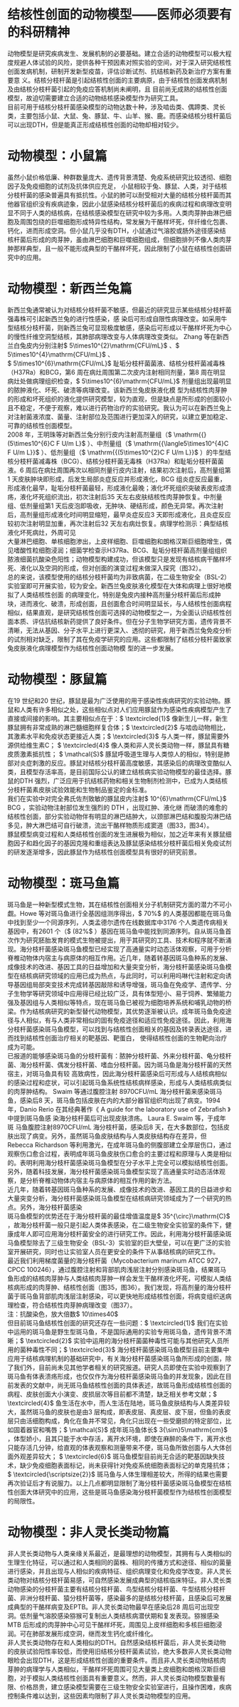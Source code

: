 # 结核性创面的动物模型——医师必须要有的科研精神  
动物模型是研究疾病发生、发展机制的必要基础。建立合适的动物模型可以极大程度规避人体试验的风险，提供各种干预因素对照实验的空间，对于深入研究结核性创面发病机制，研制开发新型疫苗，评估诊断试剂、抗结核新药及新治疗方案有重要意 义。结核分枝杆菌是引起结核性创面的主要病原，由于结核性创面发病机制及由结核分枝杆菌引起的免疫应答机制尚未阐明，且 目前尚无成熟的结核性创面模型，故迫切需要建立合适的动物结核感染模型作为研究工具。  
目前可用于结核分枝杆菌感染模型的动物达数十种，涉及啮齿类、偶蹄类、灵长类，主要包括小鼠、大鼠、兔、豚鼠、牛、山羊、猴、鹿。而感染结核分枝杆菌后可以出现DTH，但是能真正形成结核性创面的动物却相对较少。  
#  动物模型：小鼠篇  
虽然小鼠价格低廉、种群数量庞大、遗传背景清楚、免疫系统研究比较透彻、细胞因子及免疫细胞的试剂及抗体供应充足， 小鼠相较于兔、豚鼠、人类，对于结核分枝杆菌的感染普遍具有抵抗性。小鼠的肺可以耐受相对大量的结核分枝杆菌而其他器官组织没有疾病迹象，因此小鼠感染结核分枝杆菌后的疾病过程和病理改变明显不同于人类的结核病，在结核感染模型在研究中较为多用。人类肉芽肿由淋巴细胞及周围包绕的巨噬细胞形成特异性结构，常发展为干酪样坏死，伴纤维化包裹、钙化，进而形成空洞。但小鼠几乎没有DTH，小鼠通过气溶胶或肠外途径感染结核杆菌后形成的肉芽肿，虽由淋巴细胞和巨噬细胞组成，但细胞排列不像人类肉芽肿那样典型，且一般不能形成典型的干酪样坏死，因此限制了小鼠在结核性创面研究中的应用。  
#  动物模型：新西兰兔篇  
新西兰兔通常被认为对结核分枝杆菌不敏感，但最近的研究显示某些结核分枝杆菌强毒株可引起新西兰兔的进行性感染，感 染后可形成自限性病理改变。如采用牛型结核分枝杆菌，则新西兰兔可显现极度敏感，感染后可形成以干酪样坏死为中心的慢性纤维空洞型结核，其肺部病理改变与人体病理改变类似。 Zhang 等在新西兰白兔皮内分别注射$ 5\times10^{2}\mathrm{CFU/mL}$    、$ 5\times10^{4}\mathrm{CFU/mL}$    、  
$ 5\times10^{6}\mathrm{CFU/mL}$     耻垢分枝杆菌菌液、结核分枝杆菌减毒株（H37Ra）和BCG，第6 周在病灶周围第二次皮内注射相同剂量，第8 周在明显病灶处做病理组织检查，$ 5\times10^{6}\mathrm{CFU/mL}$     剂量组出现最明显的脓肿液化、坏死、破溃等病理改变。该新西兰兔皮肤液化模 型为结核性肉芽肿的形成和坏死组织的液化提供研究模型，较为直观，但是缺点是所形成的创面较小且不稳定，不便于观察，难以进行药物治疗的实验研究。我认为可以在新西兰兔上对注射菌液浓度、菌量、注射部位及范围进行更加深入的研究，以建立更加稳定、可靠的结核性创面模型。  
2008 年，王明珠等对新西兰兔分别行皮内注射高剂量组（$ \mathrm{{}(5\times10^{6}C F U/m L}$    ）、中剂量组（$ \mathrm{{\langle5\times10^{4}C F U/m L}}$    ）、低剂量组（$ \mathrm{{(5\times10^{2}C F U/m L}}$    ）的牛型结核分枝杆菌减毒株（BCG）、结核分枝杆菌无毒株（H37Ra）和耻垢分枝杆菌菌液。6 周后在病灶周围再次以相同剂量行皮内注射，结果初次注射后，高剂量组第 1 天皮肤肿块即形成，后发生局部炎症反应并形成液化，BCG 组炎症反应最重，形成液化最早，耻垢分枝杆菌最轻，形成液化最晚；液化坏死组织突破表皮形成溃疡，液化坏死组织流出，初次注射后35 天左右皮肤结核性肉芽肿恢复。中剂量组、低剂量组第1 天后皮泡即吸收，无肿块、硬结形成，颜色无异常。再次注射后，高剂量组形成液化时间明显缩短，最早炎症反应3 天即形成液化，且炎症反应较初次注射明显加重，再次注射后32 天左右病灶恢复。病理学检测示：典型结核液化坏死病灶，外周可见  
大量淋巴细胞、单核细胞渗出，上皮样细胞、巨噬细胞和朗格汉斯巨细胞增生，偶见嗜酸性粒细胞浸润；细菌学检查示H37Ra、BCG、耻垢分枝杆菌高剂量组组织脓液细菌抗酸染色阳性；动物模型构建成功，但该模型只是发现有结核病干酪样坏死、液化以及空洞的形成，但对创面的演变过程未做深入探究（图32）。  
总的来说，该模型使用的结核分枝杆菌均为非致病菌，在二级生物安全（BSL-2）实验室即可开展实验，较为安全。新西兰兔皮肤液化模型在大体和病理上很好地模拟了人类结核性创面 的病理变化，特别是兔皮内接种高剂量分枝杆菌后形成肿块，进而液化、破溃，形成创面，且创面愈合时间明显延长，与人结核性创面病程相似，结果直观，是研究结核性创面可选择的动物模型之一，为全面认识结核性创面本质、评估抗结核新药提供了良好条件。但在分子生物学研究方面，遗传背景不清晰，无法从基因、分子水平上进行更深入、透彻的研究，用于新西兰兔免疫分析的试剂相对缺乏，限制了其在免疫学研究的应用。这些都限制了结核分枝杆菌致家兔皮肤液化病理模型作为结核性创面动物模 型的进一步发展。  
#  动物模型：豚鼠篇  
在19 世纪和20 世纪，豚鼠是最为广泛使用的用于感染性疾病研究的实验动物。豚鼠和人类有许多相似之处，这些相似点对人们应用豚鼠作为感染性疾病模型产生了直接或间接的影响。其主要相似点在于：$ \textcircled{1}$    像新生儿一样，新生豚鼠拥有非常成熟的淋巴髓细胞样复合体；$ \textcircled{2}$    与啮齿动物相比，其激素水平和免疫状态更接近人类；$ \textcircled{3}$    与人类一样，豚鼠需要外源供给维生素C； 
$ \textcircled{4}$    像人类和非人灵长类动物一样，豚鼠具有糖皮质激素抵抗性；
$ \mathcal{S}$    豚鼠呼吸道生理与人类惊人的相似，特别是肺部对炎症刺激的反应。豚鼠对结核分枝杆菌高度敏感，其感染后的病理改变酷似人类，且模型存活率高，是目前国际公认的建立结核病实验动物模型的最佳选择。豚鼠的DTH 强烈，广泛应用于抗结核药物和相关生物制剂检测中，已成为人类结核分枝杆菌素皮肤试验效能和生物制品鉴定的金标准。  
我们在实验中对完全弗氏佐剂致敏的豚鼠皮内注射$ 10^{6}\mathrm{CFU/mL}$     BCG ，实验动物注射部位发生强烈的 DTH ，出现红肿、液化继 而破溃的难愈的结核性创面，部分实验动物伴有明显的淋巴结肿大，以颈部淋巴结和腹股沟淋巴结多见，肿大淋巴结可自行破溃，流出干酪样物质形成窦道（图33，图34）。  
豚鼠模型病变过程和人类结核性创面的发生进展极为相似，加之近年来有关豚鼠细胞因子和趋化因子的基因克隆和重组表达及豚鼠感染结核分枝杆菌后相关免疫试剂的研发逐渐增多，因此豚鼠作为结核性创面模型具有很好的研究前景。  
#  动物模型：斑马鱼篇  
斑马鱼是一种新型模式生物，其在结核性创面相关分子机制研究方面的潜力不可小觑。Howe 等对斑马鱼进行全基因组测序得出，$ 70\%$  的人类基因都能在斑马鱼中找到至少一个同源序列，人类孟德尔遗传在线数据库中3176 个人类遗传病相关基因中，有2601 个（$ (82\%$ ）基因在斑马鱼中能找到同源序列。自从斑马鱼首次作为研究胚胎发育的模式生物被提出，用于其研究的工具、技术和程序就不断涌现。海分枝杆菌感染斑马鱼模型已经实现了高通量实时动态活体观察，可用于分析脊椎动物体内宿主与病原体的相互作用。近几年，随着转基因斑马鱼种系的发展、成像技术的改进、基因工具的日益增加和大量突变分析，海分枝杆菌感染斑马鱼模型在结核病研究领域的应用已成为热点，与此同时，可以利用吗啉代注射和定向诱导基因组局部突变技术完成转基因敲除和诱导增强，斑马鱼在免疫学、遗传学、分子生物学等研究领域中应用得已经比较广泛，具有体型短小、易于饲养、繁殖能力强及基因组与人类相似等特点，现在斑马鱼已被视为细胞培养系统和哺乳动物的桥梁。作为结核病研究的新型替代动物模型，其优势逐渐被认识。成年斑马鱼免疫途径与人相似，有与人类非常相似的固有免疫途径和适应性免疫途径。因此，利用海分枝杆菌感染斑马鱼模型，可以找到与结核性创面相关的基因及转录表达途径，进而找到结核性创面治疗相关的靶基因、靶蛋白， 使得结核性创面的生物靶向治疗成为可能。  
已报道的能够感染斑马鱼的分枝杆菌有：脓肿分枝杆菌、外来分枝杆菌、龟分枝杆菌、海分枝杆菌、偶发分枝杆菌、嗜血分枝杆菌。因为斑马鱼是海分枝杆菌的天然宿主，对斑马鱼具有较 高致病性，因此海分枝杆菌感染后可形成与人结核病相似的感染过程和症状，可以引起斑马鱼系统性结核病样感染，形成与人类结核病类似的肉芽肿结构。 Swaim  等通过腹腔注射 8970CFU/mL 海分枝杆菌来感染斑马鱼，感染后8 天，斑马鱼包括皮肤在内的大部分器官组织均出现了病变。1994 年，Danio Rerio 在其经典著作《 A guide for the laboratory use of Zebraﬁsh 》中提到斑马鱼感 染海分枝杆菌后可出现皮肤溃疡。 Laura E. Swaim  等，于成年斑 马鱼腹腔注射8970CFU/mL 海分枝杆菌，感染后8 天，在大多数部位，包括皮肤出现了病变。另外，虽然斑马鱼皮肤结构与人类皮肤结构存在差异，但Rebecca Richardson 等利用激光，在成年斑马鱼的侧腹部建立全厚层伤口，通过观察伤口愈合过程，表明成年斑马鱼皮肤伤口愈合的主要过程和原理与人类是相似的。表明利用海分枝杆菌感染斑马鱼模型在分子水平上完全可以模拟结核性创面。另外，随着科技发展，海分枝杆菌感染斑马鱼模型实现了高通量实时动态活体观察，是分析脊椎动物体内宿主与病原体的相互作用的新方法。  
近几年，随着转基因斑马鱼种系的发展、成像技术的改进、基因工具的日益进步和大量突变分析，海分枝杆菌感染斑马鱼模型在结核病研究领域成为了一个研究的热点。另外，海分枝杆菌感染  
斑马鱼模型的优势还在于海分枝杆菌的最佳增值温度是$ 35^{\circ}\mathrm{C}$    ，故海分枝杆菌一般只是引起人类体表感染，在二级生物安全实验室的条件下，健康成年人即可应用海分枝杆菌安全的进行研究工作。因此，利用海分枝杆菌感染斑马鱼模型除去了三级生物安全（BSL-3）实验室的巨大壁垒，可以在更广泛的实验室开展研究，同时也让实验室人员在更安全的条件下从事结核病的研究工作。  
最近我们利用梯度菌量的海分枝杆菌（Mycobacterium marinum ATCC 927，CPCC 100246），通过腹腔注射和背部肌肉浅层注射分别感染斑马鱼，结果斑马鱼形成的结核肉芽肿与人类结核肉芽肿一样会发生干酪样液化坏死，可模拟人类结核病形成的肉芽肿、结核性创面（图35，图36）。我们发现，将高剂量的海分枝杆菌于斑马鱼背部肌肉浅层注射感染，可以更快地形成结核性创面，将病变组织送病理检查，符合结核性肉芽肿病理改变（图37）。  
注：抗酸染色，放大倍数$ 10\times40$   
但目前斑马鱼结核性创面的研究还存在一些问题：$ \textcircled{1}$    我们在实验中运用的斑马鱼是野生型斑马鱼，不是国际通用的实验专用斑马鱼，遗传背景不清晰；$ \textcircled{2}$    实验中运用的海分枝杆菌菌种毒性可能与其他研究人员所用的菌种毒性不同；$ \textcircled{3}$    海分枝杆菌感染斑马鱼模型目前主要集中应用于结核病理机制的基础研究中，有关海分枝杆菌感染斑马鱼所形成的创面，除了我们外，目前尚未见其他学者相关的研究报道。研究人员即使在实验中观察到了斑马鱼有体表溃疡形成，也仅仅作为海分枝杆菌感染斑马鱼的并发现象，因此在目前发表的文献中，尚无斑马鱼结核性创面的具体表述，故斑马鱼形成结核性创面的病程、皮肤创面大小演变、皮损层次等目前都不清楚，缺乏相关参考文献；$ \textcircled{4}$    鱼生活在水中，而人生活在陆地，斑马鱼皮肤结构与人类差异较大，虽然斑马鱼的皮肤也是由3 层构成，即表皮层、真皮层、皮下层，但鱼的表皮层只由活细胞构成，角化在鱼并不常见，角化只出现在一些受磨损的特定部位，比如固着器官和嘴唇；$ \mathcal{S}$    成年斑马鱼体长$ 3{\sim}5\mathrm{cm}$    ，体型娇小，且其只能于水中存活，离开水环境，即使在麻醉的条件下，离开水也只能存活几分钟，给直观的体表观察和测量带来不便，斑马鱼所致创面与人大体创面外观差异较大； $ \textcircled{6}$    斑马鱼模型目前尚无合适的靶基因缺失技术，缺少免疫细胞表面标记，尚未获得针对免疫系统细胞表面标记的单克隆抗体； $ \textcircled{\scriptsize{2}}$    斑马鱼与人体生理相差较大，所得的结果也需要再次验证后才有说服力。以上几点都明显限制了海分枝杆菌感染斑马鱼模型在结核性创面大体研究中的应用，这些是斑马鱼感染海分枝杆菌模型作为结核性创面模型的局限性。  
#  动物模型：非人灵长类动物篇  
非人灵长类动物与人类亲缘关系最近，是最理想的动物模型，其拥有与人类相似的生理生化特征，可以通过和人类相同的菌株、相同的传播方式和途径、相似的菌量进行感染，并且出现与人相似的疾病特征、组织病理变化和免疫学改变。非人灵长类动物对结核分枝杆菌易感，可自然感染发展成典型的结核临床特征。非人灵长类动物感染的分枝杆菌主要有结核分枝杆菌、鸟型结核分枝杆菌、牛型结核分枝杆菌、非洲分枝杆菌、猿分枝杆菌等，感染最多的是结核分枝杆菌，且感染后可发展成典型的干酪样病变及EPTB。非人灵长类动物最早在感染后28 周后可出现空洞。低剂量气溶胶感染猕猴可复制出人类结核病潜伏期和复发表现。猕猴感染MTB 后形成的肉芽肿中心可见干酪样坏死，周围见上皮样细胞和多核巨细胞浸润。可在肺部发展形成空洞，继而发生钙化或纤维化。  
非人灵长类动物存在和人类相似的DTH。自然感染结核杆菌后，非人灵长类动物的皮肤试验阳性率较低，而使用旧结核分枝杆菌素试验，绝大多数非人灵长类动物眼睑会出现DTH，这是形成结核性创面的重要条件。而且非人灵长类动物结核肉芽肿的病理学与人类相似，干酪样坏死周围可见大量类上皮细胞和朗格汉斯巨细胞，对于模拟人类结核性创面具有重要意义。然而，非人灵长类动物模型数量有限、价格昂贵，建立感染模型需要在三级生物安全实验室进行，且操作困难，疾病控制条件难以达到，这些因素均限制了非人灵长类动物模型的应用。  